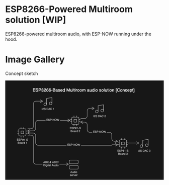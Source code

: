 # ESP8266-Powered Multiroom solution [WIP]

ESP8266-powered multiroom audio, with ESP-NOW running under the hood.

# Image Gallery
Concept sketch

![Concept sketch](Sketches%20&%20Diagrams/First%20Sketch%20(Concept).png)

